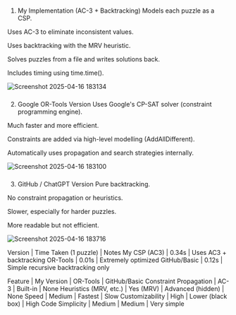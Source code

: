 ### 
1. My Implementation (AC-3 + Backtracking)
Models each puzzle as a CSP.

Uses AC-3 to eliminate inconsistent values.

Uses backtracking with the MRV heuristic.

Solves puzzles from a file and writes solutions back.

Includes timing using time.time().

![Screenshot 2025-04-16 183134](https://github.com/user-attachments/assets/8ed398d6-2bfc-47fa-8986-f31fd3d6db84)


###
 2. Google OR-Tools Version
Uses Google's CP-SAT solver (constraint programming engine).

Much faster and more efficient.

Constraints are added via high-level modelling (AddAllDifferent).

Automatically uses propagation and search strategies internally.

![Screenshot 2025-04-16 183100](https://github.com/user-attachments/assets/c507bde3-30ee-41b4-b677-f580b3067df4)

###
3. GitHub / ChatGPT Version
Pure backtracking.

No constraint propagation or heuristics.

Slower, especially for harder puzzles.

More readable but not efficient.

![Screenshot 2025-04-16 183716](https://github.com/user-attachments/assets/f23c2f32-d3a2-4dcb-abea-ce08c907c266)






Version | Time Taken (1 puzzle) | Notes
My CSP (AC3) | 0.34s | Uses AC3 + backtracking
OR-Tools | 0.01s | Extremely optimized
GitHub/Basic | 0.12s | Simple recursive backtracking only


Feature | My Version | OR-Tools | GitHub/Basic
Constraint Propagation | AC-3 | Built-in |  None
Heuristics (MRV, etc.) | Yes (MRV) | Advanced (hidden) |  None
Speed | Medium | Fastest | Slow
Customizability | High | Lower (black box) | High
Code Simplicity | Medium | Medium | Very simple
